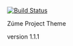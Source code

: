 [![Build Status](https://travis-ci.org/ChasmSolutions/zume-project-theme.svg?branch=master)](https://travis-ci.org/ChasmSolutions/zume-project-theme)

Zúme Project Theme

version 1.1.1
